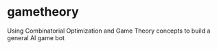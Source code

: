 # gametheory
Using Combinatorial Optimization and Game Theory concepts to build a general AI game bot
